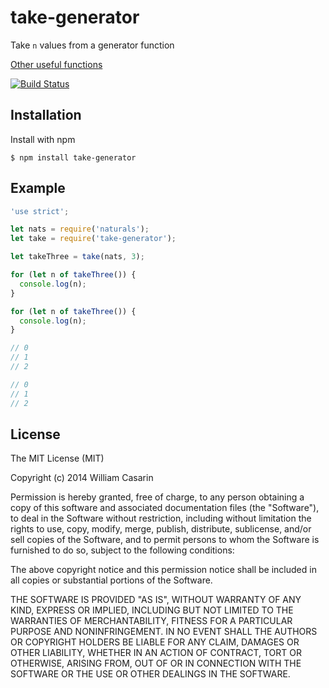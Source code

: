
# take-generator

  Take `n` values from a generator function

  [Other useful functions](https://github.com/jb55/generators)

  [![Build Status](https://travis-ci.org/jb55/take-generator.png)](https://travis-ci.org/jb55/take-generator)

## Installation

  Install with npm

    $ npm install take-generator

## Example

```js
'use strict';

let nats = require('naturals');
let take = require('take-generator');

let takeThree = take(nats, 3);

for (let n of takeThree()) {
  console.log(n);
}

for (let n of takeThree()) {
  console.log(n);
}

// 0
// 1
// 2

// 0
// 1
// 2

```

## License

  The MIT License (MIT)

  Copyright (c) 2014 William Casarin

  Permission is hereby granted, free of charge, to any person obtaining a copy
  of this software and associated documentation files (the "Software"), to deal
  in the Software without restriction, including without limitation the rights
  to use, copy, modify, merge, publish, distribute, sublicense, and/or sell
  copies of the Software, and to permit persons to whom the Software is
  furnished to do so, subject to the following conditions:

  The above copyright notice and this permission notice shall be included in
  all copies or substantial portions of the Software.

  THE SOFTWARE IS PROVIDED "AS IS", WITHOUT WARRANTY OF ANY KIND, EXPRESS OR
  IMPLIED, INCLUDING BUT NOT LIMITED TO THE WARRANTIES OF MERCHANTABILITY,
  FITNESS FOR A PARTICULAR PURPOSE AND NONINFRINGEMENT. IN NO EVENT SHALL THE
  AUTHORS OR COPYRIGHT HOLDERS BE LIABLE FOR ANY CLAIM, DAMAGES OR OTHER
  LIABILITY, WHETHER IN AN ACTION OF CONTRACT, TORT OR OTHERWISE, ARISING FROM,
  OUT OF OR IN CONNECTION WITH THE SOFTWARE OR THE USE OR OTHER DEALINGS IN
  THE SOFTWARE.
